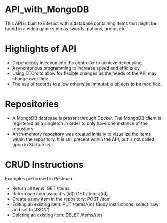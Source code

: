 # API_with_MongoDB

This API is built to interact with a database containing items that might be found in a video game such as swords, potions, armor, etc.

Highlights of API
=================
* Dependency injection into the controller to achieve decoupling.
* Asynchronous programming to increase speed and efficiency.
* Using DTO's to allow for flexible changes as the needs of the API may change over time.
* The use of records to allow otherwise immutable objects to be modified.

Repositories
=================
* A MongoDB database is present through Docker. The MongoDB client is registered as a singleton in order to only have one instance of the repository.
* An in-memory repository was created initially to visualize the items within the repository. It is still present within the API, but is not called upon in Startup.cs.

CRUD Instructions
=================
Examples performed in Postman

* Return all items: GET /items
* Return one item using it's {id}: GET /items/{id}
* Create a new item in the repository: POST /item
* Editing an existing item: PUT /items/{id}  (Body instructions: select 'raw' and set to 'JSON')
* Deleting an existing item: DELET /items/{id}

